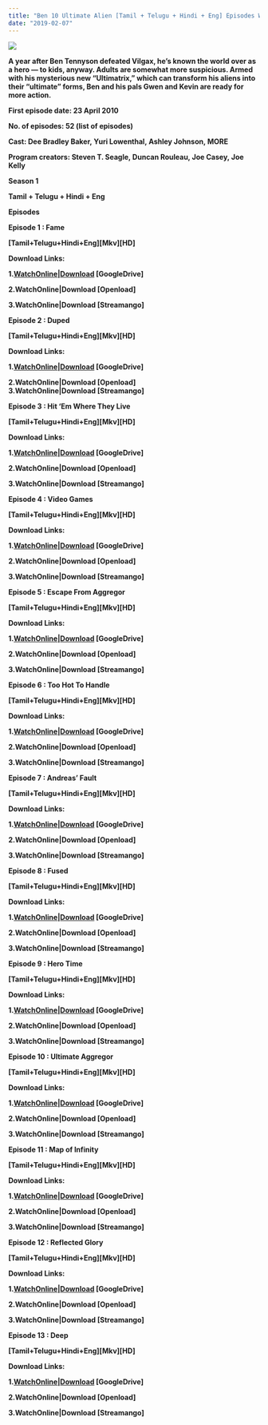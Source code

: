 ```yaml
---
title: "Ben 10 Ultimate Alien [Tamil + Telugu + Hindi + Eng] Episodes WatchOnline|Download"
date: "2019-02-07"
---
```


[![](https://imgc.allpostersimages.com/img/Canvas-Transfer/posters/ben-10-ultimate-alien-dusk_a-G-8088177-0.jpg)](https://imgc.allpostersimages.com/img/Canvas-Transfer/posters/ben-10-ultimate-alien-dusk_a-G-8088177-0.jpg)

**A year after Ben Tennyson defeated Vilgax, he’s known the world over as a hero — to kids, anyway. Adults are somewhat more suspicious. Armed with his mysterious new “Ultimatrix,” which can transform his aliens into their “ultimate” forms, Ben and his pals Gwen and Kevin are ready for more action.**

**First episode date: 23 April 2010**

**No. of episodes: 52 (list of episodes)**

**Cast: Dee Bradley Baker, Yuri Lowenthal, Ashley Johnson, MORE**

**Program creators: Steven T. Seagle, Duncan Rouleau, Joe Casey, Joe Kelly**

**Season 1**

**Tamil + Telugu + Hindi + Eng**

**Episodes**

**Episode 1 : Fame**

**\[Tamil+Telugu+Hindi+Eng\]\[Mkv\]\[HD\]**

**Download Links:**

**1.[WatchOnline|Download](https://drive.google.com/open?id=1RNQnSPBD5B-dKMFg8kqkzICmnXMaaSh1) \[GoogleDrive\]**

**2.WatchOnline|Download \[Openload\]**

**3.WatchOnline|Download \[Streamango\]**  

**Episode 2 : Duped**

**\[Tamil+Telugu+Hindi+Eng\]\[Mkv\]\[HD\]**

**Download Links:**

**1.[WatchOnline|Download](https://drive.google.com/open?id=1ZRtSBRlzH60uWfKe3xtMI1Xqx8SAV-3c) \[GoogleDrive\]**

**2.WatchOnline|Download \[Openload\]**  
**3.WatchOnline|Download \[Streamango\]**

**Episode 3 : Hit ‘Em Where They Live**

**\[Tamil+Telugu+Hindi+Eng\]\[Mkv\]\[HD\]**

**Download Links:**

**1.[WatchOnline|Download](https://drive.google.com/open?id=17Q8FL9pl63WYlWZ9YRHFpOBn-H5qJ5qg) \[GoogleDrive\]**

**2.WatchOnline|Download \[Openload\]**

**3.WatchOnline|Download \[Streamango\]**

**Episode 4 : Video Games**

**\[Tamil+Telugu+Hindi+Eng\]\[Mkv\]\[HD\]**

**Download Links:**

**1.[WatchOnline|Download](https://drive.google.com/open?id=1AL6CPJDs06jdQbVaCdeCqaJtkrAPNNXh) \[GoogleDrive\]**

**2.WatchOnline|Download \[Openload\]**

**3.WatchOnline|Download \[Streamango\]**  

**Episode 5 : Escape From Aggregor**

**\[Tamil+Telugu+Hindi+Eng\]\[Mkv\]\[HD\]**

**Download Links:**

**1.[WatchOnline|Download](https://drive.google.com/open?id=1EkAzmYRXJM32wvf_rP6b4GKooh5pa10L) \[GoogleDrive\]**

**2.WatchOnline|Download \[Openload\]**

**3.WatchOnline|Download \[Streamango\]**  

**Episode 6 : Too Hot To Handle**

**\[Tamil+Telugu+Hindi+Eng\]\[Mkv\]\[HD\]**

**Download Links:**

**1.[WatchOnline|Download](https://drive.google.com/open?id=151ZS1P7glR_JMzhu5jRj5_foYxV-Vpuj) \[GoogleDrive\]**

**2.WatchOnline|Download \[Openload\]**

**3.WatchOnline|Download \[Streamango\]**  

**Episode 7 : Andreas’ Fault** 

**\[Tamil+Telugu+Hindi+Eng\]\[Mkv\]\[HD\]**

**Download Links:**

**1.[WatchOnline|Download](https://drive.google.com/open?id=13X-wbdHyhqjtTueP7rXADY44QppcdiCa) \[GoogleDrive\]**

**2.WatchOnline|Download \[Openload\]**

**3.WatchOnline|Download \[Streamango\]**  

**Episode 8 : Fused**

**\[Tamil+Telugu+Hindi+Eng\]\[Mkv\]\[HD\]**

**Download Links:**

**1.[WatchOnline|Download](https://drive.google.com/open?id=1JvVlEneu6VwqIw7jIX255Zt4iG7T5LFB) \[GoogleDrive\]**

**2.WatchOnline|Download \[Openload\]**

**3.WatchOnline|Download \[Streamango\]**  

**Episode 9 : Hero Time**

**\[Tamil+Telugu+Hindi+Eng\]\[Mkv\]\[HD\]**

**Download Links:**

**1.[WatchOnline|Download](https://drive.google.com/open?id=1J3atYITZ_EbyJFuDsKU8mqsIIXI2QsXv) \[GoogleDrive\]**

**2.WatchOnline|Download \[Openload\]**

**3.WatchOnline|Download \[Streamango\]**  

**Episode 10 : Ultimate Aggregor**

**\[Tamil+Telugu+Hindi+Eng\]\[Mkv\]\[HD\]**

**Download Links:**

**1.[WatchOnline|Download](https://drive.google.com/open?id=1yRNYn2VjSy6eMKhCQF-19GnES_eHkwqL) \[GoogleDrive\]**

**2.WatchOnline|Download \[Openload\]**

**3.WatchOnline|Download \[Streamango\]**  

**Episode 11 : Map of Infinity**

**\[Tamil+Telugu+Hindi+Eng\]\[Mkv\]\[HD\]**

**Download Links:**

**1.[WatchOnline|Download](https://drive.google.com/open?id=1SP7uVcXhcv3JYKn0bCwaiybh2cjIPJ_D) \[GoogleDrive\]**

**2.WatchOnline|Download \[Openload\]**

**3.WatchOnline|Download \[Streamango\]**  

**Episode 12 : Reflected Glory**

**\[Tamil+Telugu+Hindi+Eng\]\[Mkv\]\[HD\]**

**Download Links:**

**1.[WatchOnline|Download](https://drive.google.com/open?id=1pYYF2n0HEvG_uQdtanohpA_6iKsjJLP1) \[GoogleDrive\]**

**2.WatchOnline|Download \[Openload\]**

**3.WatchOnline|Download \[Streamango\]**  

**Episode 13 : Deep**

**\[Tamil+Telugu+Hindi+Eng\]\[Mkv\]\[HD\]**

**Download Links:**

**1.[WatchOnline|Download](https://drive.google.com/open?id=1N0LzIoR_mYoPiYovQI-jTaSz5q3JSePT) \[GoogleDrive\]**

**2.WatchOnline|Download \[Openload\]**

**3.WatchOnline|Download \[Streamango\]**
